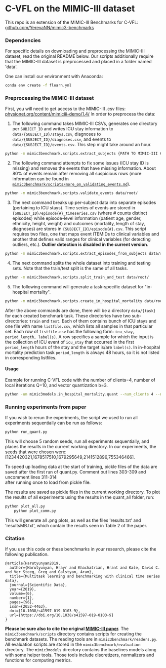 # C-VFL on the MIMIC-III dataset

This repo is an extension of the MIMIC-III Benchmarks for C-VFL: [github.com/YerevaNN/mimic3-benchmarks](https://github.com/YerevaNN/mimic3-benchmarks)

### Dependencies
For specific details on downloading and preprocessing the MIMIC-III dataset, 
read the original README below.
Our scripts additionally require that the MIMIC-III
dataset is preprocessed and placed in a folder
named 'data'.

One can install our environment with Anaconda:
```bash
conda env create -f flearn.yml 
```

### Preprocessing the MIMIC-III dataset
First, you will need to get access to the MIMIC-III .csv files: [physionet.org/content/mimiciii-demo/1.4/](https://physionet.org/content/mimiciii-demo/1.4/)
In order to preprocess the data:
    
1. The following command takes MIMIC-III CSVs, generates one directory per `SUBJECT_ID` and writes ICU stay information to `data/{SUBJECT_ID}/stays.csv`, diagnoses to `data/{SUBJECT_ID}/diagnoses.csv`, and events to `data/{SUBJECT_ID}/events.csv`. This step might take around an hour.
```bash
python -m mimic3benchmark.scripts.extract_subjects {PATH TO MIMIC-III CSVs} data/root/
```

2. The following command attempts to fix some issues (ICU stay ID is missing) and removes the events that have missing information. About 80% of events remain after removing all suspicious rows (more information can be found in [`mimic3benchmark/scripts/more_on_validating_events.md`](mimic3benchmark/scripts/more_on_validating_events.md)).

```bash
python -m mimic3benchmark.scripts.validate_events data/root/
```

3. The next command breaks up per-subject data into separate episodes (pertaining to ICU stays). Time series of events are stored in ```{SUBJECT_ID}/episode{#}_timeseries.csv``` (where # counts distinct episodes) while episode-level information (patient age, gender, ethnicity, height, weight) and outcomes (mortality, length of stay, diagnoses) are stores in ```{SUBJECT_ID}/episode{#}.csv```. This script requires two files, one that maps event ITEMIDs to clinical variables and another that defines valid ranges for clinical variables (for detecting outliers, etc.). **Outlier detection is disabled in the current version**.

```bash
python -m mimic3benchmark.scripts.extract_episodes_from_subjects data/root/
```

4. The next command splits the whole dataset into training and testing sets. Note that the train/test split is the same of all tasks.

```bash
python -m mimic3benchmark.scripts.split_train_and_test data/root/
```
	
5. The following command will generate a task-specific dataset for "in-hospital mortality".

```bash
python -m mimic3benchmark.scripts.create_in_hospital_mortality data/root/ data/in-hospital-mortality/
```

After the above commands are done, there will be a directory `data/{task}` for each created benchmark task.
These directories have two sub-directories: `train` and `test`.
Each of them contains bunch of ICU stays and one file with name `listfile.csv`, which lists all samples in that particular set.
Each row of `listfile.csv` has the following form: `icu_stay, period_length, label(s)`.
A row specifies a sample for which the input is the collection of ICU event of `icu_stay` that occurred in the first `period_length` hours of the stay and the target is/are `label(s)`.
In in-hospital mortality prediction task `period_length` is always 48 hours, so it is not listed in corresponding listfiles.

#### Usage
Example for running C-VFL code with the number of clients=4, number of local iterations Q=10, and vector quantization b=3.
```bash
python -um mimic3models.in_hospital_mortality.quant --num_clients 4 --network mimic3models/keras_models/lstm.py --dim 16 --timestep 1.0 --depth 1 --mode train --seed {seed} --lr 0.01 --batch_size 1000 --output_dir mimic3models/in_hospital_mortality --epochs 1000 --local_epochs 10 --quant_level 8 --vecdim 2 --comp quantize
```

### Running experiments from paper
If you wish to rerun the experiments,
the script we used to run all experiments sequentially
can be run as follows:
```bash
python run_quant.py
```
This will choose 5 random seeds, run all experiments sequentially,
and places the results in the current working directory.
In our experiments, the seeds that were chosen were:
[1234420321,1678517510,1679295649,2141512896,755346466].

To speed up loading data at the start of training, pickle
files of the data are saved after the first run of quant.py.
Comment out lines 303-309 and uncomment lines 311-314  
after running once to load from pickle file. 

The results are saved as pickle files in the current working directory.
To plot the results of all experiments using the results in
the quant_all folder, run:
```bash
python plot_all.py
    python plot_comm.py
```
This will generate all .png plots, as well as the files
'results.txt' and 'resultsMB.txt', which contain the
results seen in Table 2 of the paper.

### Citation

If you use this code or these benchmarks in your research, please cite the following publication.
```
@article{Harutyunyan2019,
  author={Harutyunyan, Hrayr and Khachatrian, Hrant and Kale, David C. and Ver Steeg, Greg and Galstyan, Aram},
  title={Multitask learning and benchmarking with clinical time series data},
  journal={Scientific Data},
  year={2019},
  volume={6},
  number={1},
  pages={96},
  issn={2052-4463},
  doi={10.1038/s41597-019-0103-9},
  url={https://doi.org/10.1038/s41597-019-0103-9}
}
```
**Please be sure also to cite the original [MIMIC-III paper](http://www.nature.com/articles/sdata201635).**
The `mimic3benchmark/scripts` directory contains scripts for creating the benchmark datasets.
The reading tools are in `mimic3benchmark/readers.py`.
All evaluation scripts are stored in the `mimic3benchmark/evaluation` directory.
The `mimic3models` directory contains the baselines models along with some helper tools.
Those tools include discretizers, normalizers and functions for computing metrics.

